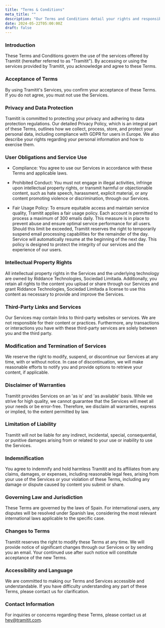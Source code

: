 ```yaml
---
title: "Terms & Conditions"
meta_title: ""
description: "Our Terms and Conditions detail your rights and responsibilities when using Tramitit's range of services."
date: 2024-05-22T05:00:00Z
draft: false
---
```


### Introduction

These Terms and Conditions govern the use of the services offered by Tramitit (hereafter referred to as "Tramitit"). By accessing or using the services provided by Tramitit, you acknowledge and agree to these Terms.

### Acceptance of Terms

By using Tramitit's Services, you confirm your acceptance of these Terms. If you do not agree, you must not use the Services.

### Privacy and Data Protection

Tramitit is committed to protecting your privacy and adhering to data protection regulations. Our detailed Privacy Policy, which is an integral part of these Terms, outlines how we collect, process, store, and protect your personal data, including compliance with GDPR for users in Europe. We also describe your rights regarding your personal information and how to exercise them.

### User Obligations and Service Use

- Compliance: You agree to use our Services in accordance with these Terms and applicable laws.

- Prohibited Conduct: You must not engage in illegal activities, infringe upon intellectual property rights, or transmit harmful or objectionable content, such as hate speech, harassment, explicit material, or any content promoting violence or discrimination, through our Services.

- Fair Usage Policy: To ensure equitable access and maintain service quality, Tramitit applies a fair usage policy. Each account is permitted to process a maximum of 300 emails daily. This measure is in place to prevent abuse and ensure optimal service performance for all users. Should this limit be exceeded, Tramitit reserves the right to temporarily suspend email processing capabilities for the remainder of the day. Service will automatically resume at the beginning of the next day. This policy is designed to protect the integrity of our services and the experience of our users.

### Intellectual Property Rights

All intellectual property rights in the Services and the underlying technology are owned by Riddance Technologies, Sociedad Limitada. Additionally, you retain all rights to the content you upload or share through our Services and grant Riddance Technologies, Sociedad Limitada a license to use this content as necessary to provide and improve the Services.

### Third-Party Links and Services

Our Services may contain links to third-party websites or services. We are not responsible for their content or practices. Furthermore, any transactions or interactions you have with these third-party services are solely between you and the third party.

### Modification and Termination of Services

We reserve the right to modify, suspend, or discontinue our Services at any time, with or without notice. In case of discontinuation, we will make reasonable efforts to notify you and provide options to retrieve your content, if applicable.

### Disclaimer of Warranties

Tramitit provides Services on an 'as is' and 'as available' basis. While we strive for high quality, we cannot guarantee that the Services will meet all your needs or be error-free. Therefore, we disclaim all warranties, express or implied, to the extent permitted by law.

### Limitation of Liability

Tramitit will not be liable for any indirect, incidental, special, consequential, or punitive damages arising from or related to your use or inability to use the Services.

### Indemnification

You agree to indemnify and hold harmless Tramitit and its affiliates from any claims, damages, or expenses, including reasonable legal fees, arising from your use of the Services or your violation of these Terms, including any damage or dispute caused by content you submit or share.

### Governing Law and Jurisdiction

These Terms are governed by the laws of Spain. For international users, any disputes will be resolved under Spanish law, considering the most relevant international laws applicable to the specific case.

### Changes to Terms

Tramitit reserves the right to modify these Terms at any time. We will provide notice of significant changes through our Services or by sending you an email. Your continued use after such notice will constitute acceptance of the new Terms.

### Accessibility and Language

We are committed to making our Terms and Services accessible and understandable. If you have difficulty understanding any part of these Terms, please contact us for clarification.

### Contact Information

For inquiries or concerns regarding these Terms, please contact us at hey@tramitit.com.
